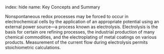 index: hide
name: Key Concepts and Summary

Nonspontaneous redox processes may be forced to occur in electrochemical cells by the application of an appropriate potential using an external power source—a process known as electrolysis. Electrolysis is the basis for certain ore refining processes, the industrial production of many chemical commodities, and the electroplating of metal coatings on various products. Measurement of the current flow during electrolysis permits stoichiometric calculations.

